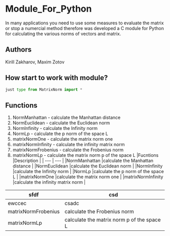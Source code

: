 # Module_For_Python
In many applications you need to use some measures to evaluate the matrix or stop a numercial method therefore was developed a C module for Python for calculating the various norms of vectors and matrix.

## Authors
Kirill Zakharov, Maxim Zotov

## How start to work with module?
```python
just type from MatrixNorm import *
``````
## Functions
1. NormManhattan - calculate the Manhattan distance
2. NormEuclidean - calculate the  Euclidean norm
3. NormInfinity - calculate the Infinity norm
4. NormLp - calculate the p norm of the space L
5. matrixNormOne - calculate the matrix norm one
6. matrixNormInfinity - calculate the infinity matrix norm
7. matrixNormFrobenius - calculate the Frobenius norm
8. matrixNormLp - calculate the matrix norm p of the space L
|Fucntions          |Description                               |
| --- | --- |
|NormManhattan      |calculate the Manhattan distance          |
|NormEuclidean      |calculate the  Euclidean norm             |
|NormInfinity       |calculate the Infinity norm               |
|NormLp             |calculate the p norm of the space L       |
|matrixNormOne      |calculate the matrix norm one             |
|matrixNormInfinity |calculate the infinity matrix norm        |



sfdf|csd
---|---
ewccec|csadc
|matrixNormFrobenius|calculate the Frobenius norm              |
|matrixNormLp       |calculate the matrix norm p of the space L|
